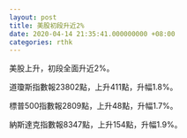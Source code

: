 ```yaml
---
layout: post
title: 美股初段升近2%
date: 2020-04-14 21:35:41.000000000 +08:00
categories: rthk
---
```


美股上升，初段全面升近2%。

道瓊斯指數報23802點，上升411點，升幅1.8%。

標普500指數報2809點，上升48點，升幅1.7%。

納斯達克指數報8347點，上升154點，升幅1.9%。
